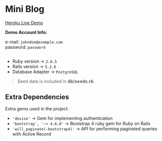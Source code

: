 # Mini Blog

[Heroku Live Demo](https://mini-blog-mert.herokuapp.com/)

**Demo Account Info:**

e-mail:  `johndoe@example.com`  
password: `password`  

##
- Ruby version ->  `2.6.5`  
- Rails version -> `5.2.6`  
- Database Adapter ->  `PostgreSQL`  


> Seed data is included in **db/seeds.rb**.  

## Extra Dependencies

Extra gems used in the project.

- `'devise'` -> Gem for implementing authentication  
- `'bootstrap', '~> 4.6.0'` -> Bootstrap 4 ruby gem for Ruby on Rails  
- `'will_paginate(-bootstrap4)'` -> API for performing paginated queries with Active Record  